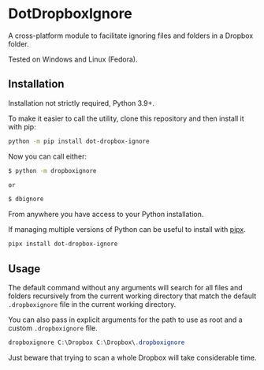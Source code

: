 # DotDropboxIgnore

A cross-platform module to facilitate ignoring files and folders in a Dropbox folder.

Tested on Windows and Linux (Fedora).

## Installation

Installation not strictly required, Python 3.9+.

To make it easier to call the utility, clone this repository and then install it with pip:

```bash
python -m pip install dot-dropbox-ignore
```

Now you can call either:

```bash
$ python -m dropboxignore

or

$ dbignore
```

From anywhere you have access to your Python installation.

If managing multiple versions of Python can be useful to install with [pipx](https://github.com/pypa/pipx).

```bash
pipx install dot-dropbox-ignore
```

## Usage

The default command without any arguments will search for all files and folders recursively from the current working directory that match the default `.dropboxignore` file in the current working directory.

You can also pass in explicit arguments for the path to use as root and a custom `.dropboxignore` file.

```powershell
dropboxignore C:\Dropbox C:\Dropbox\.dropboxignore
```

Just beware that trying to scan a whole Dropbox will take considerable time.
